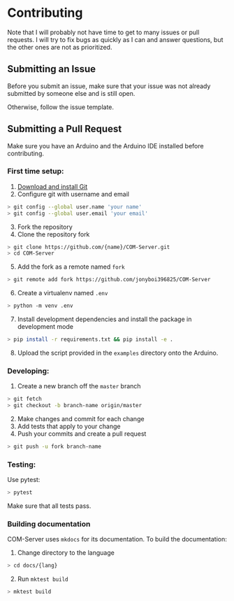 # Contributing

Note that I will probably not have time to get to many issues or pull requests. I will try to fix bugs as quickly as I can and answer questions, but the other ones are not as prioritized.

## Submitting an Issue

Before you submit an issue, make sure that your issue was not already submitted by someone else and is still open.

Otherwise, follow the issue template.

## Submitting a Pull Request

Make sure you have an Arduino and the Arduino IDE installed before contributing.

### First time setup:

1. [Download and install Git](https://git-scm.com/downloads)
2. Configure git with username and email
```sh
> git config --global user.name 'your name'
> git config --global user.email 'your email'
```
3. Fork the repository
4. Clone the repository fork
```sh
> git clone https://github.com/{name}/COM-Server.git
> cd COM-Server
```
5. Add the fork as a remote named `fork`
```sh
> git remote add fork https://github.com/jonyboi396825/COM-Server 
```
6. Create a virtualenv named `.env`
```sh
> python -m venv .env
```
7. Install development dependencies and install the package in development mode
```sh
> pip install -r requirements.txt && pip install -e .
```
8. Upload the script provided in the `examples` directory onto the Arduino.

### Developing:

1. Create a new branch off the `master` branch
```sh
> git fetch
> git checkout -b branch-name origin/master
```
2. Make changes and commit for each change
3. Add tests that apply to your change
4. Push your commits and create a pull request
```sh
> git push -u fork branch-name
```

### Testing:

Use pytest:
```sh
> pytest
```

Make sure that all tests pass.

### Building documentation

COM-Server uses `mkdocs` for its documentation. To build the documentation:

1. Change directory to the language
```sh
> cd docs/{lang}
```
2. Run `mktest build`
```sh
> mktest build
```

